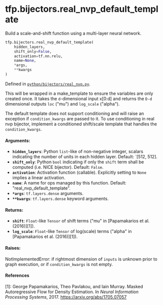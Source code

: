 <div itemscope itemtype="http://developers.google.com/ReferenceObject">
<meta itemprop="name" content="tfp.bijectors.real_nvp_default_template" />
<meta itemprop="path" content="Stable" />
</div>

# tfp.bijectors.real_nvp_default_template

Build a scale-and-shift function using a multi-layer neural network.

``` python
tfp.bijectors.real_nvp_default_template(
    hidden_layers,
    shift_only=False,
    activation=tf.nn.relu,
    name=None,
    *args,
    **kwargs
)
```



Defined in [`python/bijectors/real_nvp.py`](https://github.com/tensorflow/probability/tree/master/tensorflow_probability/python/bijectors/real_nvp.py).

<!-- Placeholder for "Used in" -->

This will be wrapped in a make_template to ensure the variables are only
created once. It takes the `d`-dimensional input x[0:d] and returns the `D-d`
dimensional outputs `loc` ("mu") and `log_scale` ("alpha").

The default template does not support conditioning and will raise an
exception if `condition_kwargs` are passed to it. To use conditioning in
real nvp bijector, implement a conditioned shift/scale template that
handles the `condition_kwargs`.

#### Arguments:

* <b>`hidden_layers`</b>: Python `list`-like of non-negative integer, scalars
  indicating the number of units in each hidden layer. Default: `[512, 512].
* <b>`shift_only`</b>: Python `bool` indicating if only the `shift` term shall be
  computed (i.e. NICE bijector). Default: `False`.
* <b>`activation`</b>: Activation function (callable). Explicitly setting to `None`
  implies a linear activation.
* <b>`name`</b>: A name for ops managed by this function. Default:
  "real_nvp_default_template".
* <b>`*args`</b>: `tf.layers.dense` arguments.
* <b>`**kwargs`</b>: `tf.layers.dense` keyword arguments.


#### Returns:

* <b>`shift`</b>: `Float`-like `Tensor` of shift terms ("mu" in
  [Papamakarios et al.  (2016)][1]).
* <b>`log_scale`</b>: `Float`-like `Tensor` of log(scale) terms ("alpha" in
  [Papamakarios et al. (2016)][1]).


#### Raises:

  NotImplementedError: if rightmost dimension of `inputs` is unknown prior to
    graph execution, or if `condition_kwargs` is not empty.

#### References

[1]: George Papamakarios, Theo Pavlakou, and Iain Murray. Masked
     Autoregressive Flow for Density Estimation. In _Neural Information
     Processing Systems_, 2017. https://arxiv.org/abs/1705.07057